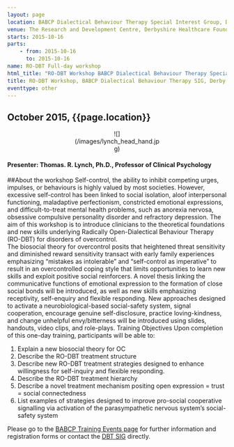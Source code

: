 ```yaml
---
layout: page
location: BABCP Dialectical Behaviour Therapy Special Interest Group, Derbyshire Healthcare Foundation NHS Trust
venue: The Research and Development Centre, Derbyshire Healthcare Foundation NHS Trust, Kingsway Hospital, Derby
starts: 2015-10-16
parts:
    - from: 2015-10-16
      to: 2015-10-16
name: RO-DBT Full-day workshop
html_title: "RO-DBT Workshop BABCP Dialectical Behaviour Therapy Special Interest Group: Radically Open Dialectical Behavior Therapy (RO-DBT) for disorders of overcontrol"
title: RO-DBT Workshop, BABCP Dialectical Behaviour Therapy SIG, Derby
eventtype: other
---
```


## October 2015, {{page.location}}

<center>
<div markdown="1" style="width:200px;">
![](/images/lynch_head_hand.jpg)
</div>
</center>

#### Presenter: Thomas. R. Lynch, Ph.D., Professor of Clinical Psychology

##About the workshop
Self-control, the ability to inhibit competing urges, impulses, or behaviours is highly valued by most societies. However, excessive self-control has been linked to social isolation, aloof interpersonal functioning, maladaptive perfectionism, constricted emotional expressions, and difficult-to-treat mental health problems, such as anorexia nervosa, obsessive compulsive personality disorder and refractory depression. The aim of this workshop is to introduce clinicians to the theoretical foundations and new skills underlying Radically Open-Dialectical Behaviour Therapy (RO-DBT) for disorders of overcontrol.   
The biosocial theory for overcontrol posits that heightened threat sensitivity and diminished reward sensitivity transact with early family experiences emphasizing “mistakes as intolerable” and “self-control as imperative” to result in an overcontrolled coping style that limits opportunities to learn new skills and exploit positive social reinforcers. A novel thesis linking the communicative functions of emotional expression to the formation of close social bonds will be introduced, as well as new skills emphasizing receptivity, self-enquiry and flexible responding. New approaches designed to activate a neurobiological-based social-safety system, signal cooperation, encourage genuine self-disclosure, practice loving-kindness, and change unhelpful envy/bitterness will be introduced using slides, handouts, video clips, and role-plays. 
Training Objectives
Upon completion of this one-day training, participants will be able to: 
1.	Explain a new biosocial theory for OC 
2.	Describe the RO-DBT treatment structure
3.	Describe new RO-DBT treatment strategies designed to enhance willingness for self-inquiry and flexible responding.
4.	Describe the RO-DBT treatment hierarchy
5.	Describe a novel treatment mechanism positing open expression = trust = social connectedness 
6.	List examples of strategies designed to improve pro-social cooperative signalling via activation of the parasympathetic nervous system’s social-safety system


Please go to the [BABCP Training Events page](http://www.babcp.com/Training/Events) for further information and registration forms
or contact the [DBT SIG](mailto:dbt-sig@babcp.com) directly.
